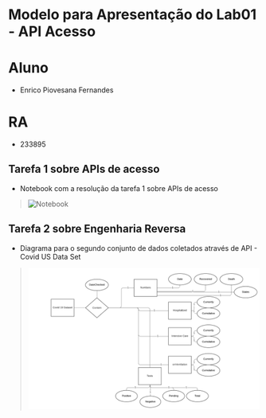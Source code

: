# Modelo para Apresentação do Lab01 - API Acesso

# Aluno
* Enrico Piovesana Fernandes
# RA
* 233895

## Tarefa 1 sobre APIs de acesso
* Notebook com a resolução da tarefa 1 sobre APIs de acesso
> ![Notebook](notebook/lab01-api.ipynb)

## Tarefa 2 sobre Engenharia Reversa
* Diagrama para o segundo conjunto de dados coletados através de API - Covid US Data Set
> ![Diagrama](images/CovidUSDataDiagram.png)
